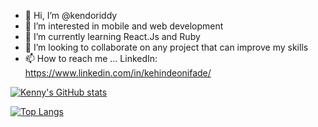 - 👋 Hi, I’m @kendoriddy
- 👀 I’m interested in mobile and web development
- 🌱 I’m currently learning React.Js and Ruby
- 💞️ I’m looking to collaborate on any project that can improve my skills
- 📫 How to reach me ... LinkedIn: https://www.linkedin.com/in/kehindeonifade/

[![Kenny's GitHub stats](https://github-readme-stats.vercel.app/api?username=kendoriddy&count_private=true&show_icons=true&theme=tokyonight)](https://github.com/kendoriddy/github-readme-stats)

[![Top Langs](https://github-readme-stats.vercel.app/api/top-langs/?username=kendoriddy)](https://github.com/kendoriddy/github-readme-stats)


<!---
kendoriddy/kendoriddy is a ✨ special ✨ repository because its `README.md` (this file) appears on your GitHub profile.
You can click the Preview link to take a look at your changes.
--->
